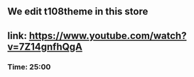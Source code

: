 ## We edit t108theme in this store

## link: https://www.youtube.com/watch?v=7Z14gnfhQgA

### Time: 25:00
